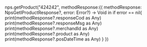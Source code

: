 nps.getProduct("424242",
    methodResponse:{( methodResponse: NpsGetIProductResponse?, error: Error?) -> Void in
        if error == nil{
            print(methodResponse?.responseCod as Any)
            print(methodResponse?.responseMsg as Any)
            print(methodResponse?.merchandId as Any)
            print(methodResponse?.product as Any)
            print(methodResponse?.posDateTime as Any)
        }
    })
